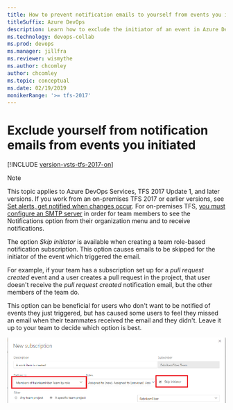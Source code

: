 ```yaml
---
title: How to prevent notification emails to yourself from events you initiated
titleSuffix: Azure DevOps 
description: Learn how to exclude the initiator of an event in Azure DevOps Services from receiving notification emails
ms.technology: devops-collab
ms.prod: devops
ms.manager: jillfra
ms.reviewer: wismythe
ms.author: chcomley
author: chcomley
ms.topic: conceptual
ms.date: 02/19/2019  
monikerRange: '>= tfs-2017'
---
```


# Exclude yourself from notification emails from events you initiated

[!INCLUDE [version-vsts-tfs-2017-on](../boards/_shared/version-vsts-tfs-2017-on.md)]

> [!NOTE]  
> This topic applies to Azure DevOps Services, TFS 2017 Update 1, and later versions. If you work from an on-premises TFS 2017 or earlier versions, see [Set alerts, get notified when changes occur](../work/track/alerts-and-notifications.md). For on-premises TFS, [you must configure an SMTP server](/azure/devops/server/admin/setup-customize-alerts) in order for team members to see the Notifications option from their organization menu and to receive notifications.

The option _Skip initiator_ is available when creating a team role-based notification subscription.  This option causes emails to be skipped for the initiator of the event which triggered the email.

For example, if your team has a subscription set up for a _pull request created_ event and a user creates a pull request in the project, that user doesn't receive the _pull request created_ notification email, but the other members of the team do.

This option can be beneficial for users who don't want to be notified of events they just triggered, but has caused some users to feel they missed an email when their teammates received the email and they didn't. Leave it up to your team to decide which option is best.

![New subscription skip initiator](_img/new-sub-skip-initiator.png)

